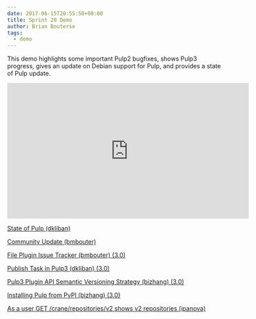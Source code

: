 ```yaml
---
date: 2017-06-15T20:55:50+00:00
title: Sprint 20 Demo
author: Brian Bouterse
tags:
  - demo
---
```

<!-- more -->
This demo highlights some important Pulp2 bugfixes, shows Pulp3 progress,
gives an update on Debian support for Pulp, and provides a state of Pulp
update.

<iframe width="560" height="315" src="https://www.youtube.com/embed/Ax_d1IudlxM" frameborder="0" allowfullscreen></iframe>

[State of Pulp (dkliban)](http://www.youtube.com/watch?v=Ax_d1IudlxM&t=0m35s)

[Community Update (bmbouter)](http://www.youtube.com/watch?v=Ax_d1IudlxM&t=2m2s)

[File Plugin Issue Tracker (bmbouter) (3.0)](http://www.youtube.com/watch?v=Ax_d1IudlxM&t=5m10s)

[Publish Task in Pulp3 (dkliban) (3.0)](http://www.youtube.com/watch?v=Ax_d1IudlxM&t=6m45s)

[Pulp3 Plugin API Semantic Versioning Strategy (bizhang) (3.0)](http://www.youtube.com/watch?v=Ax_d1IudlxM&t=10m44s)

[Installing Pulp from PyPI (bizhang) (3.0)](http://www.youtube.com/watch?v=Ax_d1IudlxM&t=11m35s)

[As a user GET /crane/repositories/v2 shows v2 repositories (ipanova)](http://www.youtube.com/watch?v=Ax_d1IudlxM&t=14m45s)
